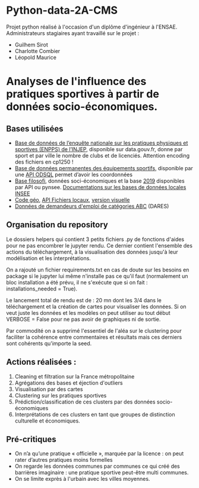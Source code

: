 # Python-data-2A-CMS

Projet python réalisé à l'occasion d'un diplôme d'ingénieur à l'ENSAE.
Administrateurs stagiaires ayant travaillé sur le projet :
- Guilhem Sirot
- Charlotte Combier
- Léopold Maurice
# Analyses de l'influence des pratiques sportives à partir de données socio-économiques.
## Bases utilisées
- [Base de données de l’enquête nationale sur les pratiques physiques et sportives (ENPPS) de l’INJEP](https://www.data.gouv.fr/fr/datasets/donnees-geocodees-issues-du-recensement-des-licences-et-clubs-aupres-des-federations-sportives-agreees-par-le-ministere-charge-des-sports/), disponible sur data.gouv.fr, donne par sport et par ville le nombre de clubs et de licenciés. Attention encoding des fichiers en cp1250 !
- [Base de données permanentes des équipements sportifs](https://equipements.sports.gouv.fr/api/v2/console), disponible par une [API ODSQL](https://help.opendatasoft.com/apis/ods-explore-v2/#section/Opendatasoft-Query-Language-(ODSQL)/Language-elements) permet d’avoir les coordonnées
- [Base filosofi](https://www.insee.fr/fr/metadonnees/source/serie/s1172), données soci-économiques et la base [2019](https://www.insee.fr/fr/statistiques/6036907) disponibles par API ou pynsee. [Documentations sur les bases de données locales INSEE](https://api.insee.fr/catalogue/site/themes/wso2/subthemes/insee/pages/item-info.jag?name=DonneesLocales&version=V0.1&provider=insee#!/default/getDonnees)
- [Code géo](https://www.insee.fr/fr/information/3720946), [API Fichiers locaux](https://api.insee.fr/catalogue/site/themes/wso2/subthemes/insee/pages/item-info.jag?name=DonneesLocales&version=V0.1&provider=insee#!/default/getDonnees), [version visuelle](https://www.insee.fr/fr/statistiques/6037462?geo=DEP-75)
- [Données de demandeurs d'emploi de catégories ABC](https://www.insee.fr/fr/statistiques/6473526) (DARES)

## Organisation du repository

Le dossiers helpers qui contient 3 petits fichiers .py de fonctions d'aides pour ne pas encombrer le jupyter rendu. Ce dernier contient l'ensemble des actions du téléchargement, à la visualisation des données jusqu'à leur modélisation et les interprétations.

On a rajouté un fichier requirements.txt en cas de doute sur les besoins en package si le jupyter lui même n'installe pas ce qu'il faut (normalement un bloc installation a été prévu, il ne s'exécute que si on fait : installations_needed = True).

Le lancement total de rendu est de : 20 mn dont les 3/4 dans le téléchargement et la création de cartes pour visualiser les données. Si on veut juste les données et les modèles on peut utiliser au tout début VERBOSE = False pour ne pas avoir de graphiques ni de sortie.

Par commodité on a supprimé l'essentiel de l'aléa sur le clustering pour faciliter la cohérence entre commentaires et résultats mais ces derniers sont cohérents qu'importe la seed.


## Actions réalisées :
1. Cleaning et filtration sur la France métropolitaine
2. Agrégations des bases et éjection d'outliers
3. Visualisation par des cartes
4. Clustering sur les pratiques sportives
5. Prédiction/classification de ces clusters par des données socio-économiques
6. Interprétations de ces clusters en tant que groupes de distinction culturelle et économiques.
    
## Pré-critiques
- On n’a qu’une pratique « officielle », marquée par la licence : on peut rater d’autres pratiques moins formelles  
- On regarde les données communes par communes ce qui créé des barrières imaginaire : une pratique sportive peut-être multi communes.
- On se limite exprès à l'urbain avec les villes moyennes.
